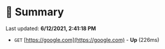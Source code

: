# 📖 Summary
Last updated: **6/12/2021, 2:41:18 PM**

- `GET` [https://google.com](https://google.com) - **Up** (226ms)

